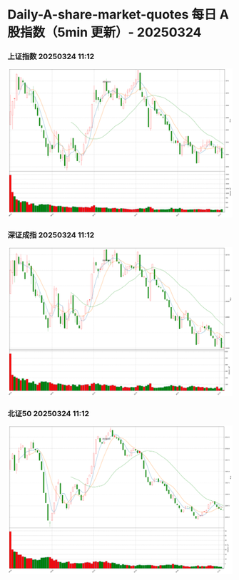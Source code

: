 
# Daily-A-share-market-quotes 每日 A 股指数（5min 更新）- 20250324

### 上证指数 20250324 11:12
![](./fig/2025/3/20250324-sh000001.png)

### 深证成指 20250324 11:12
![](./fig/2025/3/20250324-sz399001.png)

### 北证50 20250324 11:12
![](./fig/2025/3/20250324-bj899050.png)
